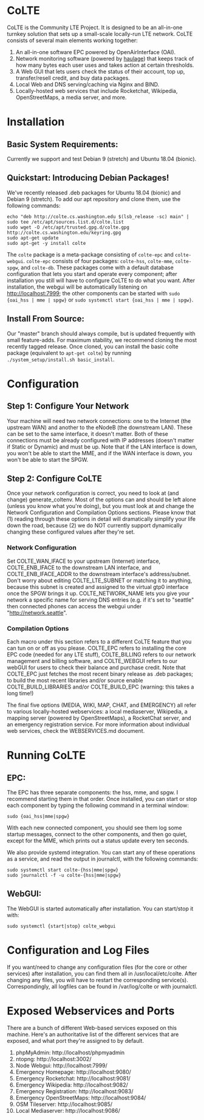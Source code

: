 # CoLTE
CoLTE is the Community LTE Project. It is designed to be an all-in-one turnkey solution that sets up a small-scale locally-run LTE network. CoLTE consists of several main elements working together:
1) An all-in-one software EPC powered by OpenAirInterface (OAI).
2) Network monitoring software (powered by [haulage](https://github.com/uw-ictd/haulage)) that keeps track of how many bytes each user uses and takes action at certain thresholds.
3) A Web GUI that lets users check the status of their account, top up, transfer/resell credit, and buy data packages.
4) Local Web and DNS serving/caching via Nginx and BIND.
5) Locally-hosted web services that include Rocketchat, Wikipedia, OpenStreetMaps, a media server, and more.

# Installation
## Basic System Requirements:
Currently we support and test Debian 9 (stretch) and Ubuntu 18.04 (bionic).

## Quickstart: Introducing Debian Packages!
We've recently released .deb packages for Ubuntu 18.04 (bionic) and Debian 9 (stretch). To add our apt repository and clone them, use the following commands:
```
echo "deb http://colte.cs.washington.edu $(lsb_release -sc) main" | sudo tee /etc/apt/sources.list.d/colte.list
sudo wget -O /etc/apt/trusted.gpg.d/colte.gpg http://colte.cs.washington.edu/keyring.gpg
sudo apt-get update
sudo apt-get -y install colte
```
The `colte` package is a meta-package consisting of `colte-epc` and `colte-webgui`. `colte-epc` consists of four packages: `colte-hss`, `colte-mme`, `colte-spgw`, and `colte-db`. These packages come with a default database configuration that lets you start and operate every component; after installation you still will have to configure CoLTE to do what you want. After installation, the webgui will be automatically listening on [http://localhost:7999](http://localhost:7999); the other components can be started with `sudo {oai_hss | mme | spgw}` or `sudo systemctl start {oai_hss | mme | spgw}`.

## Install From Source:
Our "master" branch should always compile, but is updated frequently with small feature-adds. For maximum stability, we recommend cloning the most recently tagged release. Once cloned, you can install the basic colte package (equivalent to `apt-get colte`) by running `./system_setup/install.sh basic_install`.

# Configuration
## Step 1: Configure Your Network
Your machine will need two network connections: one to the Internet (the upstream WAN) and another to the eNodeB (the downstream LAN). These can be set to the same interface, it doesn't matter. Both of these connections must be already configured with IP addresses (doesn't matter if Static or Dynamic) and must be up. Note that if the LAN interface is down, you won't be able to start the MME, and if the WAN interface is down, you won't be able to start the SPGW.

## Step 2: Configure CoLTE
Once your network configuration is correct, you need to look at (and change) generate_coltenv. Most of the options can and should be left alone (unless you know what you're doing), but you must look at and change the Network Configuration and Compilation Options sections. Please know that (1) reading through these options in detail will dramatically simplify your life down the road, because (2) we do NOT currently support dynamically changing these configured values after they're set.

### Network Configuration
Set COLTE_WAN_IFACE to your upstream (Internet) interface, COLTE_ENB_IFACE to the downstream LAN interface, and COLTE_ENB_IFACE_ADDR to the downstream interface's address/subnet. Don't worry about editing COLTE_LTE_SUBNET or matching it to anything, because this subnet is created and assigned to the virtual gtp0 interface once the SPGW brings it up.  COLTE_NETWORK_NAME lets you give your network a specific name for serving DNS entries (e.g. if it's set to "seattle" then connected phones can access the webgui under "http://network.seattle".

### Compilation Options
Each macro under this section refers to a different CoLTE feature that you can tun on or off as you please. COLTE_EPC refers to installing the core EPC code (needed for any LTE stuff), COLTE_BILLING refers to our network management and billing software, and COLTE_WEBGUI refers to our webGUI for users to check their balance and purchase credit. Note that COLTE_EPC just fetches the most recent binary release as .deb packages; to build the most recent libraries and/or source enable COLTE_BUILD_LIBRARIES and/or COLTE_BUILD_EPC (warning: this takes a long time!)

The final five options (MEDIA, WIKI, MAP, CHAT, and EMERGENCY) all refer to various locally-hosted webservices: a local mediaserver, Wikipedia, a mapping server (powered by OpenStreetMaps), a RocketChat server, and an emergency registration service. For more information about individual web services, check the WEBSERVICES.md document.

# Running CoLTE
## EPC:
The EPC has three separate components: the hss, mme, and spgw. I recommend starting them in that order. Once installed, you can start or stop each component by typing the following command in a terminal window:

```
sudo {oai_hss|mme|spgw}
```

With each new connected component, you should see them log some startup messages, connect to the other components, and then go quiet, except for the MME, which prints out a status update every ten seconds.

We also provide systemd integration. You can start any of these operations as a service, and read the output in journalctl, with the following commands:

```
sudo systemctl start colte-{hss|mme|spgw}
sudo journalctl -f -u colte-{hss|mme|spgw}
```

## WebGUI:
The WebGUI is started automatically after installation. You can start/stop it with:

```
sudo systemctl {start|stop} colte_webgui
```

# Configuration and Log Files
If you want/need to change any configuration files (for the core or other services) after installation, you can find them all in /usr/local/etc/colte. After changing any files, you will have to restart the corresponding service(s). Correspondingly, all logfiles can be found in /var/log/colte or with journalctl.

# Exposed Webservices and Ports
There are a bunch of different Web-based services exposed on this machine. Here's an authoritative list of the different services that are exposed, and what port they're assigned to by default.

1. phpMyAdmin: http://localhost/phpmyadmin
2. ntopng: http://localhost:3002/
3. Node Webgui: http://localhost:7999/
4. Emergency Homepage: http://localhost:9080/
5. Emergency Rocketchat: http://localhost:9081/
6. Emergency Wikipedia: http://localhost:9082/
7. Emergency Registration: http://localhost:9083/
8. Emergency OpenStreetMaps: http://localhost:9084/
9. OSM Tileserver: http://localhost:9085/
10. Local Mediaserver: http://localhost:9086/
